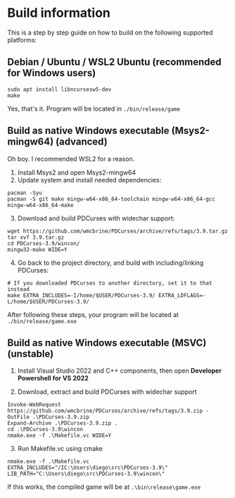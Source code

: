 # Build information
This is a step by step guide on how to build on the following supported platforms:

## Debian / Ubuntu / WSL2 Ubuntu (recommended for Windows users)

```
sudo apt install libncursesw5-dev
make
```

Yes, that's it. Program will be located in `./bin/release/game`

## Build as native Windows executable (Msys2-mingw64) (advanced)
Oh boy. I recommended WSL2 for a reason.

1. Install Msys2 and open Msys2-mingw64
2. Update system and install needed dependencies:
```
pacman -Syu
pacman -S git make mingw-w64-x86_64-toolchain mingw-w64-x86_64-gcc mingw-w64-x86_64-make
```
3. Download and build PDCurses with widechar support:
```
wget https://github.com/wmcbrine/PDCurses/archive/refs/tags/3.9.tar.gz
tar xvf 3.9.tar.gz
cd PDCurses-3.9/wincon/
mingw32-make WIDE=Y
```
4. Go back to the project directory, and build with including/linking PDCurses:
```
# If you downloaded PDCurses to another directory, set it to that instead
make EXTRA_INCLUDES=-I/home/$USER/PDCurses-3.9/ EXTRA_LDFLAGS=-L/home/$USER/PDCurses-3.9/
```

After following these steps, your program will be located at `./bin/release/game.exe`

## Build as native Windows executable (MSVC) (unstable)

1. Install Visual Studio 2022 and C++ components, then open **Developer Powershell for VS 2022**

2. Download, extract and build PDCurses with widechar support
```
Invoke-WebRequest https://github.com/wmcbrine/PDCurses/archive/refs/tags/3.9.zip -OutFile .\PDCurses-3.9.zip
Expand-Archive .\PDCurses-3.9.zip .
cd .\PDCurses-3.9\wincon
nmake.exe -f .\Makefile.vc WIDE=Y
```
3. Run Makefile.vc using cmake
```
nmake.exe -f .\Makefile.vc EXTRA_INCLUDES="/IC:\Users\diego\src\PDCurses-3.9\" LIB_PATH="C:\Users\diego\src\PDCurses-3.9\wincon\"
```

If this works, the compiled game will be at `.\bin\release\game.exe`

